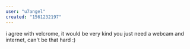 ```yaml
---
user: "u7angel"
created: "1561232197"
---
```


i agree with velcrome, it would be very kind
you just need a webcam and internet, can't be that hard :)
